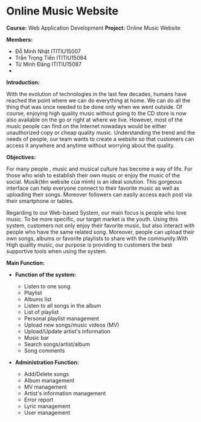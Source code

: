 # Online Music Website

**Course:** Web Application Development
**Project:** Online Music Website

**Members:**

- Đỗ Minh Nhật        ITITIU15007
- Trần Trọng Tiến     ITITIU15084
- Từ Minh Đăng        ITITIU15087
- 

**Introduction:**

With the evolution of technologies in the last few decades, humans have reached the point where we can do everything at home. We can do all the thing that was once needed to be done only when we went outside. Of course, enjoying high quality music without going to the CD store is now also available on the go or right at where we live. However, most of the music people can find on the Internet nowadays would be either unauthorized copy or cheap quality music. Understanding the trend and the needs of people, our team wants to create a website so that customers can access it anywhere and anytime without worrying about the quality.

**Objectives:**

For many people , music and musical culture has become a way of life. For those who wish to establish their own music or enjoy the music of the social. Musik(tên website của mình) is an ideal solution. This gorgeous interface can help everyone connect to their favorite music as well as uploading their songs. Moreover followers can easily access each post via their smartphone or tables.

Regarding to our Web-based System, our main focus is people who love music. To be more specific, our target market is the youth. Using this system, customers not only enjoy their favorite music, but also interact with people who have the same related song. Moreover, people can upload their own songs, albums or favorite playlists to share with the community.With High quality music, our purpose is providing to customers the best supportive tools when using the system.

**Main Function:**

- **Function of the system:**
  - Listen to one song
  - Playlist
  - Albums list
  - Listen to all songs in the album
  - List of playlist
  - Personal playlist management
  - Upload new songs/music videos (MV)
  - Upload/Update artist&#39;s information
  - Music bar
  - Search songs/artist/album
  - Song comments

- **Administration Function:**
  - Add/Delete songs
  - Album management
  - MV management
  - Artist&#39;s information management
  - Error report
  - Lyric management
  - User management
